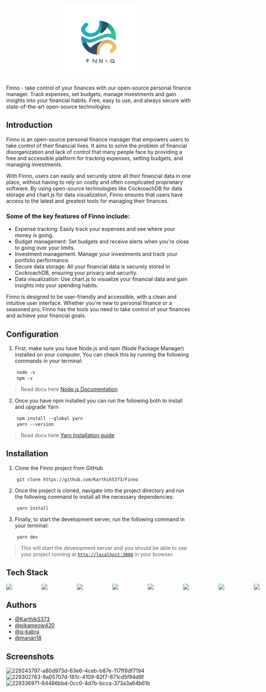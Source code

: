 

<p align="center">
    <img width="200" src="https://raw.githubusercontent.com/KarthikS373/Finno/master/src/assets/image/logo.png?token=GHSAT0AAAAAABXS7TKQJDPIIDLZGGE35NC4ZBJLYVA" alt="Finno Logo">
</p>




Finno - take control of your finances with our open-source personal finance manager. Track expenses, set budgets, manage investments and gain insights into your financial habits. Free, easy to use, and always secure with state-of-the-art open-source technologies.

## Introduction

Finno is an open-source personal finance manager that empowers users to take control of their financial lives. It aims to solve the problem of financial disorganization and lack of control that many people face by providing a free and accessible platform for tracking expenses, setting budgets, and managing investments.

With Finno, users can easily and securely store all their financial data in one place, without having to rely on costly and often complicated proprietary software. By using open-source technologies like CockroachDB for data storage and chart.js for data visualization, Finno ensures that users have access to the latest and greatest tools for managing their finances.
### Some of the key features of Finno include:

- Expense tracking: Easily track your expenses and see where your money is going.
- Budget management: Set budgets and receive alerts when you're close to going over your limits.
- Investment management: Manage your investments and track your portfolio performance.
- Secure data storage: All your financial data is securely stored in CockroachDB, ensuring your privacy and security.
- Data visualization: Use chart.js to visualize your financial data and gain insights into your spending habits.

Finno is designed to be user-friendly and accessible, with a clean and intuitive user interface. Whether you're new to personal finance or a seasoned pro, Finno has the tools you need to take control of your finances and achieve your financial goals.

## Configuration

1. First, make sure you have Node.js and npm (Node Package Manager) installed on your computer, You can check this by running the following commands in your terminal:

```
    node -v
    npm -v
```

> Read docs here [Node.js Documentation](https://nodejs.org/en/docs/)

2. Once you have npm installed you can run the following both to install and upgrade Yarn

```
    npm install --global yarn
    yarn --version
```

> Read docs here [Yarn Installation guide](https://classic.yarnpkg.com/lang/en/docs/install)

## Installation

1. Clone the Finno project from GitHub

```
    git clone https://github.com/KarthikS373/Finno
```

2. Once the project is cloned, navigate into the project directory and run the following command to install all the necessary dependencies:

```
    yarn install
```

3. Finally, to start the development server, run the following command in your terminal:

```
    yarn dev
```

> This will start the development server and you should be able to see your project running at [`http://localhost:3000`](http://localhost:3000) in your browser.
## Tech Stack
    
<div style="display: flex; gap: 80px;">
<img src="https://user-images.githubusercontent.com/57868024/229346458-10ac13dd-c2b6-48f2-a475-f7233698223a.svg" width="48">
<img src="https://user-images.githubusercontent.com/57868024/229346460-9e1ef2f2-7588-4f34-82bc-8cb2c5a0d3fa.svg" width="48">
<img src="https://user-images.githubusercontent.com/57868024/229346899-81ac9b98-e78b-4434-a16b-dcd0d639de36.svg" width="48">
<img src="https://user-images.githubusercontent.com/57868024/229346463-01951e68-a4cc-4c80-8d23-3e236699c223.png" width="48">
<img src="https://user-images.githubusercontent.com/57868024/229346464-3a003052-1353-4511-bf1e-813e1c03862a.svg" width="48">
<img src="https://user-images.githubusercontent.com/57868024/229346466-a3f99a51-e85c-4c21-845e-5c2697ec5a45.svg" width="48">
<img src="https://user-images.githubusercontent.com/57868024/229346467-eb8d4e12-e135-4bac-9546-b47c7c6b9bc8.svg" width="48">
<img src="https://user-images.githubusercontent.com/57868024/229346470-7aa2b73d-b0b5-4a5e-bf9f-8e27da6eece0.svg" width="48">
</div>

## Authors

- [@KarthikS373](https://www.github.com/KarthikS373)
- [@pikameow420](https://www.github.com/pikameow420)
- [@g-kabra](https://www.github.com/g-kabra)
- [@manan18](https://www.github.com/manan18)


## Screenshots

![229243797-a80d973d-63e6-4ceb-b87e-117ff8df7194](https://user-images.githubusercontent.com/57868024/229347068-97362be1-0c6b-494f-9552-0375052ac4a0.png)
![229302763-8a05707d-181c-4109-82f7-871cd5f94d8f](https://user-images.githubusercontent.com/57868024/229347086-f1d04138-9b02-4b85-8887-1145f54aca8b.png)
![229336971-64486bbd-0cc0-4d7b-bcca-373a3a64b61b](https://user-images.githubusercontent.com/57868024/229347099-eb807cbc-12f7-42d3-8236-4feabedaff30.png)


